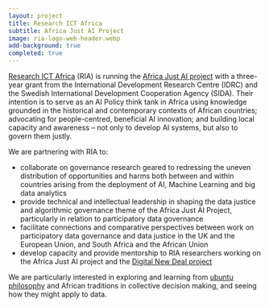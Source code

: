 ```yaml
---
layout: project
title: Research ICT Africa
subtitle: Africa Just AI Project
image: ria-logo-web-header.webp
add-background: true
completed: true
---
```

[Research ICT Africa](https://researchictafrica.net/) (RIA) is running the [Africa Just AI project](https://researchictafrica.net/project/ai-policy-research-centre/) with a three-year grant from the International Development Research Centre (IDRC) and the Swedish International Development Cooperation Agency (SIDA). Their intention is to serve as an AI Policy think tank in Africa using knowledge grounded in the historical and contemporary contexts of African countries; advocating for people-centred, beneficial AI innovation; and building local capacity and awareness – not only to develop AI systems, but also to govern them justly.

<!--more-->

We are partnering with RIA to:

* collaborate on governance research geared to redressing the uneven distribution of opportunities and harms both between and within countries arising from the deployment of AI, Machine Learning and big data analytics
* provide technical and intellectual leadership in shaping the data justice and algorithmic governance theme of the Africa Just AI Project, particularly in relation to participatory data governance
* facilitate connections and comparative perspectives between work on participatory data governance and data justice in the UK and the European Union, and South Africa and the African Union
* develop capacity and provide mentorship to RIA researchers working on the Africa Just AI project and the [Digital New Deal project](https://researchictafrica.net/project/digital-new-deal-for-africa-governance-in-the-age-of-digitalisation-and-datafication/)

We are particularly interested in exploring and learning from [ubuntu philosophy](https://en.wikipedia.org/wiki/Ubuntu_philosophy) and African traditions in collective decision making, and seeing how they might apply to data.

